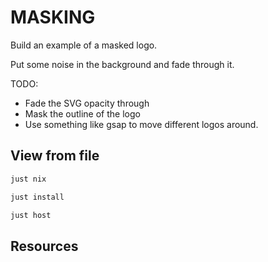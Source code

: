# MASKING

Build an example of a masked logo.  

Put some noise in the background and fade through it.  

TODO:

* Fade the SVG opacity through
* Mask the outline of the logo
* Use something like gsap to move different logos around.  

## View from file

```sh
just nix

just install

just host
```

## Resources

